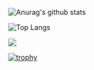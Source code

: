 ![Anurag's github stats](https://github-readme-stats.vercel.app/api?username=GaetanFrejoux&show_icons=true&theme=bear&count_private=true)

![Top Langs](https://github-readme-stats.vercel.app/api/top-langs/?username=GaetanFrejoux&theme=bear)


![](https://komarev.com/ghpvc/?username=GaetanFrejoux&color=lightgrey&label=views)

[![trophy](https://github-profile-trophy.vercel.app/?username=GaetanFrejoux&theme=dracula)](https://github.com/ryo-ma/github-profile-trophy)

